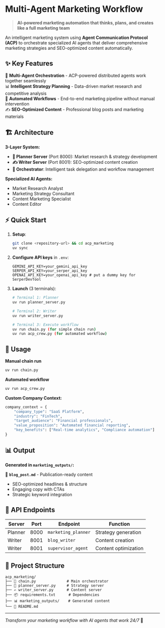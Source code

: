 # Multi-Agent Marketing Workflow

> **AI-powered marketing automation that thinks, plans, and creates like a full marketing team**

An intelligent marketing system using **Agent Communication Protocol (ACP)** to orchestrate specialized AI agents that deliver comprehensive marketing strategies and SEO-optimized content automatically.

## ✨ Key Features

🤖 **Multi-Agent Orchestration** - ACP-powered distributed agents work together seamlessly  
📊 **Intelligent Strategy Planning** - Data-driven market research and competitive analysis  
🔄 **Automated Workflows** - End-to-end marketing pipeline without manual intervention  
✍️ **SEO-Optimized Content** - Professional blog posts and marketing materials  

## 🏗️ Architecture

**3-Layer System:**
- **🧠 Planner Server** (Port 8000): Market research & strategy development
- **✍️ Writer Server** (Port 8001): SEO-optimized content creation  
- **🎯 Orchestrator**: Intelligent task delegation and workflow management

**Specialized AI Agents:**
- Market Research Analyst
- Marketing Strategy Consultant  
- Content Marketing Specialist
- Content Editor

## ⚡ Quick Start

1. **Setup**:
   ```bash
   git clone <repository-url> && cd acp_marketing
   uv sync
   ```

2. **Configure API keys** in `.env`:
   ```env
   GEMINI_API_KEY=your_gemini_api_key
   SERPER_API_KEY=your_serper_api_key  
   OPENAI_API_KEY=your_openai_api_key # put a dummy key for SerperDevTool
   ```

3. **Launch** (3 terminals):
   ```bash
   # Terminal 1: Planner
   uv run planner_server.py
   
   # Terminal 2: Writer  
   uv run writer_server.py
   
   # Terminal 3: Execute workflow
   uv run chain.py (for simple chain run)
   uv run acp_crew.py (for automated workflow)
   ```

## 🎯 Usage

**Manual chain run**
```bash
uv run chain.py
```
**Automated workflow**
```bash
uv run acp_crew.py
```
**Custom Company Context:**
```python
company_context = {
    "company_type": "SaaS Platform",
    "industry": "FinTech", 
    "target_audience": "Financial professionals",
    "value_proposition": "Automated financial reporting",
    "key_benefits": ["Real-time analytics", "Compliance automation"]
}
```

## 📊 Output

**Generated in `marketing_outputs/`:**


📝 **`blog_post.md`** - Publication-ready content
- SEO-optimized headlines & structure
- Engaging copy with CTAs
- Strategic keyword integration

## 🔧 API Endpoints

| Server | Port | Endpoint | Function |
|--------|------|----------|----------|
| Planner | 8000 | `marketing_planner` | Strategy generation |
| Writer | 8001 | `blog_writer` | Content creation |
| Writer | 8001 | `supervisor_agent` | Content optimization |

## 📁 Project Structure
```
acp_marketing/
├── 🎯 chain.py              # Main orchestrator
├── 🧠 planner_server.py     # Strategy server  
├── ✍️ writer_server.py      # Content server
├── 📦 requirements.txt      # Dependencies
├── 📊 marketing_outputs/    # Generated content
└── 📖 README.md
```

---
*Transform your marketing workflow with AI agents that work 24/7* 🌟

